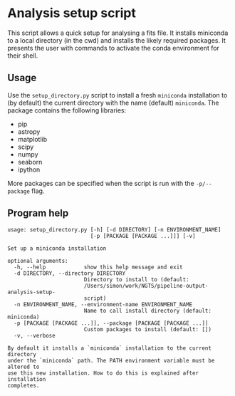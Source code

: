 # Analysis setup script

This script allows a quick setup for analysing a fits file. It installs miniconda to a local directory (in the cwd) and installs the likely required packages. It presents the user with commands to activate the conda environment for their shell.

## Usage

Use the `setup_directory.py` script to install a fresh `miniconda` installation to (by default) the current directory with the name (default) `miniconda`. The package contains the following libraries:

* pip
* astropy
* matplotlib
* scipy
* numpy
* seaborn
* ipython

More packages can be specified when the script is run with the `-p/--package` flag.

## Program help

```
usage: setup_directory.py [-h] [-d DIRECTORY] [-n ENVIRONMENT_NAME]
                          [-p [PACKAGE [PACKAGE ...]]] [-v]

Set up a miniconda installation

optional arguments:
  -h, --help            show this help message and exit
  -d DIRECTORY, --directory DIRECTORY
                        Directory to install to (default:
                        /Users/simon/work/NGTS/pipeline-output-analysis-setup-
                        script)
  -n ENVIRONMENT_NAME, --environment-name ENVIRONMENT_NAME
                        Name to call install directory (default: miniconda)
  -p [PACKAGE [PACKAGE ...]], --package [PACKAGE [PACKAGE ...]]
                        Custom packages to install (default: [])
  -v, --verbose

By default it installs a `miniconda` installation to the current directory
under the `miniconda` path. The PATH environment variable must be altered to
use this new installation. How to do this is explained after installation
completes.
```
